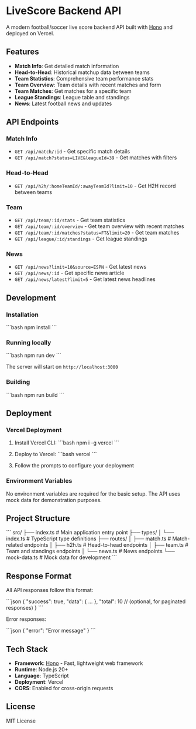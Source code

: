# LiveScore Backend API

A modern football/soccer live score backend API built with [Hono](https://hono.dev/) and deployed on Vercel.

## Features

- **Match Info**: Get detailed match information
- **Head-to-Head**: Historical matchup data between teams
- **Team Statistics**: Comprehensive team performance stats
- **Team Overview**: Team details with recent matches and form
- **Team Matches**: Get matches for a specific team
- **League Standings**: League table and standings
- **News**: Latest football news and updates

## API Endpoints

### Match Info
- `GET /api/match/:id` - Get specific match details
- `GET /api/match?status=LIVE&leagueId=39` - Get matches with filters

### Head-to-Head
- `GET /api/h2h/:homeTeamId/:awayTeamId?limit=10` - Get H2H record between teams

### Team
- `GET /api/team/:id/stats` - Get team statistics
- `GET /api/team/:id/overview` - Get team overview with recent matches
- `GET /api/team/:id/matches?status=FT&limit=20` - Get team matches
- `GET /api/league/:id/standings` - Get league standings

### News
- `GET /api/news?limit=10&source=ESPN` - Get latest news
- `GET /api/news/:id` - Get specific news article
- `GET /api/news/latest?limit=5` - Get latest news headlines

## Development

### Installation

\`\`\`bash
npm install
\`\`\`

### Running locally

\`\`\`bash
npm run dev
\`\`\`

The server will start on `http://localhost:3000`

### Building

\`\`\`bash
npm run build
\`\`\`

## Deployment

### Vercel Deployment

1. Install Vercel CLI:
\`\`\`bash
npm i -g vercel
\`\`\`

2. Deploy to Vercel:
\`\`\`bash
vercel
\`\`\`

3. Follow the prompts to configure your deployment

### Environment Variables

No environment variables are required for the basic setup. The API uses mock data for demonstration purposes.

## Project Structure

\`\`\`
src/
├── index.ts          # Main application entry point
├── types/
│   └── index.ts      # TypeScript type definitions
├── routes/
│   ├── match.ts      # Match-related endpoints
│   ├── h2h.ts        # Head-to-head endpoints
│   ├── team.ts       # Team and standings endpoints
│   └── news.ts       # News endpoints
└── mock-data.ts      # Mock data for development
\`\`\`

## Response Format

All API responses follow this format:

\`\`\`json
{
  "success": true,
  "data": { ... },
  "total": 10 // (optional, for paginated responses)
}
\`\`\`

Error responses:

\`\`\`json
{
  "error": "Error message"
}
\`\`\`

## Tech Stack

- **Framework**: [Hono](https://hono.dev/) - Fast, lightweight web framework
- **Runtime**: Node.js 20+
- **Language**: TypeScript
- **Deployment**: Vercel
- **CORS**: Enabled for cross-origin requests

## License

MIT License